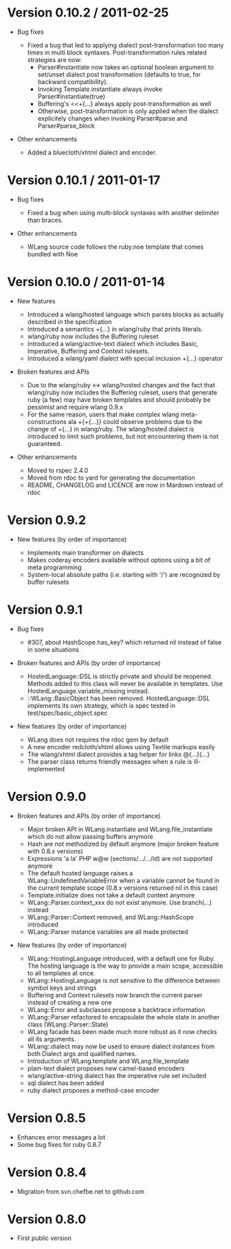 # Version 0.10.2 / 2011-02-25

* Bug fixes

  * Fixed a bug that led to applying dialect post-transformation too many times in multi 
    block syntaxes. Post-transformation rules related strategies are now:
      - Parser#instantiate now takes an optional boolean argument to set/unset dialect
        post transformation (defaults to true, for backward compatibility). 
      - Invoking Template.instantiate always invoke Parser#instantiate(true)
      - Buffering's <<+{...} always apply post-transformation as well
      - Otherwise, post-transformation is only applied when the dialect explicitely changes
        when invoking Parser#parse and Parser#parse_block

* Other enhancements

  * Added a bluecloth/xhtml dialect and encoder.

# Version 0.10.1 / 2011-01-17

* Bug fixes

  * Fixed a bug when using multi-block syntaxes with another delimiter than braces.

* Other enhancements

  * WLang source code follows the ruby.noe template that comes bundled with Noe

# Version 0.10.0 / 2011-01-14

* New features

  * Introduced a wlang/hosted language which parses blocks as actually described in the specification
  * Introduced a semantics +{...} in wlang/ruby that prints literals.
  * wlang/ruby now includes the Buffering ruleset
  * Introduced a wlang/active-text dialect which includes Basic, Imperative, Buffering and Context rulesets.
  * Introduced a wlang/yaml dialect with special inclusion +{...} operator 

* Broken features and APIs

  * Due to the wlang/ruby <-> wlang/hosted changes and the fact that wlang/ruby now includes the 
    Buffering ruleset, users that generate ruby (a few) may have broken templates and should probably
    be pessimist and require wlang 0.9.x
  * For the same reason, users that make complex wlang meta-constructions ala +{+{...}} could observe
    problems due to the change of +{...} in wlang/ruby. The wlang/hosted dialect is introduced to limit
    such problems, but not encountering them is not guaranteed.

* Other enhancements

  * Moved to rspec 2.4.0
  * Moved from rdoc to yard for generating the documentation
  * README, CHANGELOG and LICENCE are now in Mardown instead of rdoc

# Version 0.9.2

* New features (by order of importance)

  * Implements main transformer on dialects
  * Makes coderay encoders available without options using a bit of meta programming
  * System-local absolute paths (i.e. starting with '/') are recognized by buffer rulesets

# Version 0.9.1

* Bug fixes

  * #307, about HashScope.has_key? which returned nil instead of false in some situations

* Broken features and APIs (by order of importance)

  * HostedLanguage::DSL is strictly private and should be reopened. Methods added to this class
    will never be available in templates. Use HostedLanguage.variable_missing instead. 
  * ::WLang::BasicObject has been removed. HostedLanguage::DSL implements its own strategy, which
    is spec tested in test/spec/basic_object.spec

* New features (by order of importance)

  * WLang does not requires the rdoc gem by default
  * A new encoder redcloth/xhtml allows using Textile markups easily
  * The wlang/xhtml dialect provides a tag helper for links @{...}{...}
  * The parser class returns friendly messages when a rule is ill-implemented

# Version 0.9.0

* Broken features and APIs (by order of importance)

  * Major broken API in WLang.instantiate and WLang.file_instantiate which do not allow passing
    buffers anymore
  * Hash are not methodized by default anymore (major broken feature with 0.8.x versions)
  * Expressions 'a la' PHP w@w (sections/.../.../id) are not supported anymore
  * The default hosted language raises a WLang::UndefinedVariableError when a variable cannot be
    found in the current template scope (0.8.x versions returned nil in this case)
  * Template.initialize does not take a default context anymore
  * WLang::Parser.context_xxx do not exist anymore. Use branch(...) instead
  * WLang::Parser::Context removed, and WLang::HashScope introduced
  * WLang::Parser instance variables are all made protected

* New features (by order of importance)

  * WLang::HostingLanguage introduced, with a default one for Ruby. The hosting language
    is the way to provide a main scope, accessible to all templates at once.
  * WLang::HostingLanguage is not sensitive to the difference between symbol keys and strings
  * Buffering and Context rulesets now branch the current parser instead of creating a new one
  * WLang::Error and subclasses propose a backtrace information
  * WLang::Parser refactored to encapsulate the whole state in another class (WLang::Parser::State)
  * WLang facade has been made much more robust as it now checks all its arguments.
  * WLang::dialect may now be used to ensure dialect instances from both Dialect args and qualified names.
  * Introduction of WLang.template and WLang.file_template
  * plain-text dialect proposes new camel-based encoders
  * wlang/active-string dialect has the imperative rule set included
  * sql dialect has been added
  * ruby dialect proposes a method-case encoder

# Version 0.8.5

* Enhances error messages a lot
* Some bug fixes for ruby 0.8.7

# Version 0.8.4

* Migration from svn.chefbe.net to github.com

# Version 0.8.0

* First public version